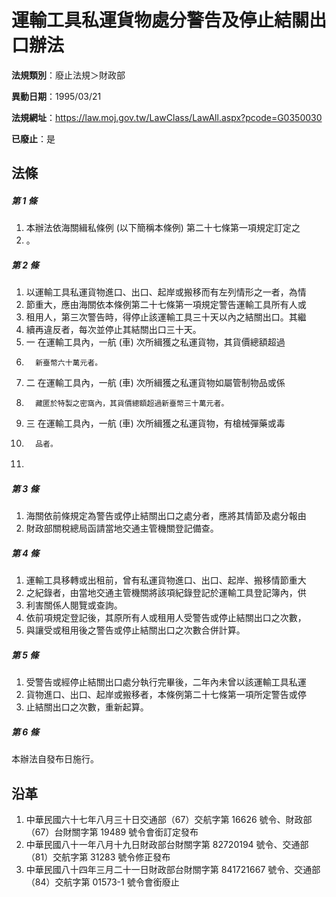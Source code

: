 # 運輸工具私運貨物處分警告及停止結關出口辦法

**法規類別**：廢止法規＞財政部

**異動日期**：1995/03/21  

**法規網址**：https://law.moj.gov.tw/LawClass/LawAll.aspx?pcode=G0350030

**已廢止**：是



## 法條
##### 第 1 條
1. 本辦法依海關緝私條例 (以下簡稱本條例) 第二十七條第一項規定訂定之
1. 。　　　　　　　　　　　　　　　　　　　　　　　　　

##### 第 2 條
1. 以運輸工具私運貨物進口、出口、起岸或搬移而有左列情形之一者，為情
1. 節重大，應由海關依本條例第二十七條第一項規定警告運輸工具所有人或
1. 租用人，第三次警告時，得停止該運輸工具三十天以內之結關出口。其繼
1. 續再違反者，每次並停止其結關出口三十天。　　
1.   一  在運輸工具內，一航 (車) 次所緝獲之私運貨物，其貨價總額超過
1.       新臺幣六十萬元者。
1.   二  在運輸工具內，一航 (車) 次所緝獲之私運貨物如屬管制物品或係
1.       藏匿於特製之密窩內，其貨價總額超過新臺幣三十萬元者。
1.   三  在運輸工具內，一航 (車) 次所緝獲之私運貨物，有槍械彈藥或毒
1.       品者。
1. 　　　　　　　

##### 第 3 條
1. 海關依前條規定為警告或停止結關出口之處分者，應將其情節及處分報由
1. 財政部關稅總局函請當地交通主管機關登記備查。　　　　　　　

##### 第 4 條
1. 運輸工具移轉或出租前，曾有私運貨物進口、出口、起岸、搬移情節重大
1. 之紀錄者，由當地交通主管機關將該項紀錄登記於運輸工具登記簿內，供
1. 利害關係人閱覽或查詢。
1. 依前項規定登記後，其原所有人或租用人受警告或停止結關出口之次數，
1. 與讓受或租用後之警告或停止結關出口之次數合併計算。 　　　　　　

##### 第 5 條
1. 受警告或經停止結關出口處分執行完畢後，二年內未曾以該運輸工具私運
1. 貨物進口、出口、起岸或搬移者，本條例第二十七條第一項所定警告或停
1. 止結關出口之次數，重新起算。　　　　　　　　　　

##### 第 6 條
本辦法自發布日施行。　　　　　　　　　　　　　　　　　　

## 沿革
1. 中華民國六十七年八月三十日交通部（67）交航字第 16626  號令、財政部（67）台財關字第 19489  號令會銜訂定發布
1. 中華民國八十一年八月十九日財政部台財關字第 82720194 號令、交通部（81）交航字第 31283  號令修正發布
1. 中華民國八十四年三月二十一日財政部台財關字第 841721667  號令、交通部（84）交航字第 01573-1  號令會銜廢止
